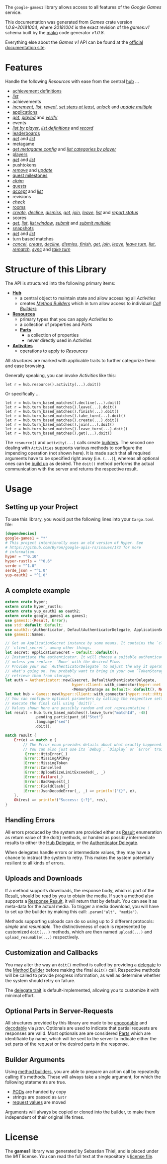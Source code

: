 <!---
DO NOT EDIT !
This file was generated automatically from 'src/mako/api/README.md.mako'
DO NOT EDIT !
-->
The `google-games1` library allows access to all features of the *Google Games* service.

This documentation was generated from *Games* crate version *1.0.8+20181004*, where *20181004* is the exact revision of the *games:v1* schema built by the [mako](http://www.makotemplates.org/) code generator *v1.0.8*.

Everything else about the *Games* *v1* API can be found at the
[official documentation site](https://developers.google.com/games/services/).
# Features

Handle the following *Resources* with ease from the central [hub](https://docs.rs/google-games1/1.0.8+20181004/google_games1/struct.Games.html) ... 

* [achievement definitions](https://docs.rs/google-games1/1.0.8+20181004/google_games1/struct.AchievementDefinition.html)
 * [*list*](https://docs.rs/google-games1/1.0.8+20181004/google_games1/struct.AchievementDefinitionListCall.html)
* achievements
 * [*increment*](https://docs.rs/google-games1/1.0.8+20181004/google_games1/struct.AchievementIncrementCall.html), [*list*](https://docs.rs/google-games1/1.0.8+20181004/google_games1/struct.AchievementListCall.html), [*reveal*](https://docs.rs/google-games1/1.0.8+20181004/google_games1/struct.AchievementRevealCall.html), [*set steps at least*](https://docs.rs/google-games1/1.0.8+20181004/google_games1/struct.AchievementSetStepsAtLeastCall.html), [*unlock*](https://docs.rs/google-games1/1.0.8+20181004/google_games1/struct.AchievementUnlockCall.html) and [*update multiple*](https://docs.rs/google-games1/1.0.8+20181004/google_games1/struct.AchievementUpdateMultipleCall.html)
* [applications](https://docs.rs/google-games1/1.0.8+20181004/google_games1/struct.Application.html)
 * [*get*](https://docs.rs/google-games1/1.0.8+20181004/google_games1/struct.ApplicationGetCall.html), [*played*](https://docs.rs/google-games1/1.0.8+20181004/google_games1/struct.ApplicationPlayedCall.html) and [*verify*](https://docs.rs/google-games1/1.0.8+20181004/google_games1/struct.ApplicationVerifyCall.html)
* events
 * [*list by player*](https://docs.rs/google-games1/1.0.8+20181004/google_games1/struct.EventListByPlayerCall.html), [*list definitions*](https://docs.rs/google-games1/1.0.8+20181004/google_games1/struct.EventListDefinitionCall.html) and [*record*](https://docs.rs/google-games1/1.0.8+20181004/google_games1/struct.EventRecordCall.html)
* [leaderboards](https://docs.rs/google-games1/1.0.8+20181004/google_games1/struct.Leaderboard.html)
 * [*get*](https://docs.rs/google-games1/1.0.8+20181004/google_games1/struct.LeaderboardGetCall.html) and [*list*](https://docs.rs/google-games1/1.0.8+20181004/google_games1/struct.LeaderboardListCall.html)
* metagame
 * [*get metagame config*](https://docs.rs/google-games1/1.0.8+20181004/google_games1/struct.MetagameGetMetagameConfigCall.html) and [*list categories by player*](https://docs.rs/google-games1/1.0.8+20181004/google_games1/struct.MetagameListCategoriesByPlayerCall.html)
* [players](https://docs.rs/google-games1/1.0.8+20181004/google_games1/struct.Player.html)
 * [*get*](https://docs.rs/google-games1/1.0.8+20181004/google_games1/struct.PlayerGetCall.html) and [*list*](https://docs.rs/google-games1/1.0.8+20181004/google_games1/struct.PlayerListCall.html)
* pushtokens
 * [*remove*](https://docs.rs/google-games1/1.0.8+20181004/google_games1/struct.PushtokenRemoveCall.html) and [*update*](https://docs.rs/google-games1/1.0.8+20181004/google_games1/struct.PushtokenUpdateCall.html)
* [quest milestones](https://docs.rs/google-games1/1.0.8+20181004/google_games1/struct.QuestMilestone.html)
 * [*claim*](https://docs.rs/google-games1/1.0.8+20181004/google_games1/struct.QuestMilestoneClaimCall.html)
* [quests](https://docs.rs/google-games1/1.0.8+20181004/google_games1/struct.Quest.html)
 * [*accept*](https://docs.rs/google-games1/1.0.8+20181004/google_games1/struct.QuestAcceptCall.html) and [*list*](https://docs.rs/google-games1/1.0.8+20181004/google_games1/struct.QuestListCall.html)
* revisions
 * [*check*](https://docs.rs/google-games1/1.0.8+20181004/google_games1/struct.RevisionCheckCall.html)
* [rooms](https://docs.rs/google-games1/1.0.8+20181004/google_games1/struct.Room.html)
 * [*create*](https://docs.rs/google-games1/1.0.8+20181004/google_games1/struct.RoomCreateCall.html), [*decline*](https://docs.rs/google-games1/1.0.8+20181004/google_games1/struct.RoomDeclineCall.html), [*dismiss*](https://docs.rs/google-games1/1.0.8+20181004/google_games1/struct.RoomDismisCall.html), [*get*](https://docs.rs/google-games1/1.0.8+20181004/google_games1/struct.RoomGetCall.html), [*join*](https://docs.rs/google-games1/1.0.8+20181004/google_games1/struct.RoomJoinCall.html), [*leave*](https://docs.rs/google-games1/1.0.8+20181004/google_games1/struct.RoomLeaveCall.html), [*list*](https://docs.rs/google-games1/1.0.8+20181004/google_games1/struct.RoomListCall.html) and [*report status*](https://docs.rs/google-games1/1.0.8+20181004/google_games1/struct.RoomReportStatuCall.html)
* scores
 * [*get*](https://docs.rs/google-games1/1.0.8+20181004/google_games1/struct.ScoreGetCall.html), [*list*](https://docs.rs/google-games1/1.0.8+20181004/google_games1/struct.ScoreListCall.html), [*list window*](https://docs.rs/google-games1/1.0.8+20181004/google_games1/struct.ScoreListWindowCall.html), [*submit*](https://docs.rs/google-games1/1.0.8+20181004/google_games1/struct.ScoreSubmitCall.html) and [*submit multiple*](https://docs.rs/google-games1/1.0.8+20181004/google_games1/struct.ScoreSubmitMultipleCall.html)
* [snapshots](https://docs.rs/google-games1/1.0.8+20181004/google_games1/struct.Snapshot.html)
 * [*get*](https://docs.rs/google-games1/1.0.8+20181004/google_games1/struct.SnapshotGetCall.html) and [*list*](https://docs.rs/google-games1/1.0.8+20181004/google_games1/struct.SnapshotListCall.html)
* turn based matches
 * [*cancel*](https://docs.rs/google-games1/1.0.8+20181004/google_games1/struct.TurnBasedMatcheCancelCall.html), [*create*](https://docs.rs/google-games1/1.0.8+20181004/google_games1/struct.TurnBasedMatcheCreateCall.html), [*decline*](https://docs.rs/google-games1/1.0.8+20181004/google_games1/struct.TurnBasedMatcheDeclineCall.html), [*dismiss*](https://docs.rs/google-games1/1.0.8+20181004/google_games1/struct.TurnBasedMatcheDismisCall.html), [*finish*](https://docs.rs/google-games1/1.0.8+20181004/google_games1/struct.TurnBasedMatcheFinishCall.html), [*get*](https://docs.rs/google-games1/1.0.8+20181004/google_games1/struct.TurnBasedMatcheGetCall.html), [*join*](https://docs.rs/google-games1/1.0.8+20181004/google_games1/struct.TurnBasedMatcheJoinCall.html), [*leave*](https://docs.rs/google-games1/1.0.8+20181004/google_games1/struct.TurnBasedMatcheLeaveCall.html), [*leave turn*](https://docs.rs/google-games1/1.0.8+20181004/google_games1/struct.TurnBasedMatcheLeaveTurnCall.html), [*list*](https://docs.rs/google-games1/1.0.8+20181004/google_games1/struct.TurnBasedMatcheListCall.html), [*rematch*](https://docs.rs/google-games1/1.0.8+20181004/google_games1/struct.TurnBasedMatcheRematchCall.html), [*sync*](https://docs.rs/google-games1/1.0.8+20181004/google_games1/struct.TurnBasedMatcheSyncCall.html) and [*take turn*](https://docs.rs/google-games1/1.0.8+20181004/google_games1/struct.TurnBasedMatcheTakeTurnCall.html)




# Structure of this Library

The API is structured into the following primary items:

* **[Hub](https://docs.rs/google-games1/1.0.8+20181004/google_games1/struct.Games.html)**
    * a central object to maintain state and allow accessing all *Activities*
    * creates [*Method Builders*](https://docs.rs/google-games1/1.0.8+20181004/google_games1/trait.MethodsBuilder.html) which in turn
      allow access to individual [*Call Builders*](https://docs.rs/google-games1/1.0.8+20181004/google_games1/trait.CallBuilder.html)
* **[Resources](https://docs.rs/google-games1/1.0.8+20181004/google_games1/trait.Resource.html)**
    * primary types that you can apply *Activities* to
    * a collection of properties and *Parts*
    * **[Parts](https://docs.rs/google-games1/1.0.8+20181004/google_games1/trait.Part.html)**
        * a collection of properties
        * never directly used in *Activities*
* **[Activities](https://docs.rs/google-games1/1.0.8+20181004/google_games1/trait.CallBuilder.html)**
    * operations to apply to *Resources*

All *structures* are marked with applicable traits to further categorize them and ease browsing.

Generally speaking, you can invoke *Activities* like this:

```Rust,ignore
let r = hub.resource().activity(...).doit()
```

Or specifically ...

```ignore
let r = hub.turn_based_matches().decline(...).doit()
let r = hub.turn_based_matches().leave(...).doit()
let r = hub.turn_based_matches().finish(...).doit()
let r = hub.turn_based_matches().take_turn(...).doit()
let r = hub.turn_based_matches().create(...).doit()
let r = hub.turn_based_matches().join(...).doit()
let r = hub.turn_based_matches().leave_turn(...).doit()
let r = hub.turn_based_matches().get(...).doit()
```

The `resource()` and `activity(...)` calls create [builders][builder-pattern]. The second one dealing with `Activities` 
supports various methods to configure the impending operation (not shown here). It is made such that all required arguments have to be 
specified right away (i.e. `(...)`), whereas all optional ones can be [build up][builder-pattern] as desired.
The `doit()` method performs the actual communication with the server and returns the respective result.

# Usage

## Setting up your Project

To use this library, you would put the following lines into your `Cargo.toml` file:

```toml
[dependencies]
google-games1 = "*"
# This project intentionally uses an old version of Hyper. See
# https://github.com/Byron/google-apis-rs/issues/173 for more
# information.
hyper = "^0.10"
hyper-rustls = "^0.6"
serde = "^1.0"
serde_json = "^1.0"
yup-oauth2 = "^1.0"
```

## A complete example

```Rust
extern crate hyper;
extern crate hyper_rustls;
extern crate yup_oauth2 as oauth2;
extern crate google_games1 as games1;
use games1::{Result, Error};
use std::default::Default;
use oauth2::{Authenticator, DefaultAuthenticatorDelegate, ApplicationSecret, MemoryStorage};
use games1::Games;

// Get an ApplicationSecret instance by some means. It contains the `client_id` and 
// `client_secret`, among other things.
let secret: ApplicationSecret = Default::default();
// Instantiate the authenticator. It will choose a suitable authentication flow for you, 
// unless you replace  `None` with the desired Flow.
// Provide your own `AuthenticatorDelegate` to adjust the way it operates and get feedback about 
// what's going on. You probably want to bring in your own `TokenStorage` to persist tokens and
// retrieve them from storage.
let auth = Authenticator::new(&secret, DefaultAuthenticatorDelegate,
                              hyper::Client::with_connector(hyper::net::HttpsConnector::new(hyper_rustls::TlsClient::new())),
                              <MemoryStorage as Default>::default(), None);
let mut hub = Games::new(hyper::Client::with_connector(hyper::net::HttpsConnector::new(hyper_rustls::TlsClient::new())), auth);
// You can configure optional parameters by calling the respective setters at will, and
// execute the final call using `doit()`.
// Values shown here are possibly random and not representative !
let result = hub.turn_based_matches().leave_turn("matchId", -48)
             .pending_participant_id("Stet")
             .language("sed")
             .doit();

match result {
    Err(e) => match e {
        // The Error enum provides details about what exactly happened.
        // You can also just use its `Debug`, `Display` or `Error` traits
         Error::HttpError(_)
        |Error::MissingAPIKey
        |Error::MissingToken
        |Error::Cancelled
        |Error::UploadSizeLimitExceeded(_, _)
        |Error::Failure(_)
        |Error::BadRequest(_)
        |Error::FieldClash(_)
        |Error::JsonDecodeError(_, _) => println!("{}", e),
    },
    Ok(res) => println!("Success: {:?}", res),
}

```
## Handling Errors

All errors produced by the system are provided either as [Result](https://docs.rs/google-games1/1.0.8+20181004/google_games1/enum.Result.html) enumeration as return value of 
the doit() methods, or handed as possibly intermediate results to either the 
[Hub Delegate](https://docs.rs/google-games1/1.0.8+20181004/google_games1/trait.Delegate.html), or the [Authenticator Delegate](https://docs.rs/yup-oauth2/*/yup_oauth2/trait.AuthenticatorDelegate.html).

When delegates handle errors or intermediate values, they may have a chance to instruct the system to retry. This 
makes the system potentially resilient to all kinds of errors.

## Uploads and Downloads
If a method supports downloads, the response body, which is part of the [Result](https://docs.rs/google-games1/1.0.8+20181004/google_games1/enum.Result.html), should be
read by you to obtain the media.
If such a method also supports a [Response Result](https://docs.rs/google-games1/1.0.8+20181004/google_games1/trait.ResponseResult.html), it will return that by default.
You can see it as meta-data for the actual media. To trigger a media download, you will have to set up the builder by making
this call: `.param("alt", "media")`.

Methods supporting uploads can do so using up to 2 different protocols: 
*simple* and *resumable*. The distinctiveness of each is represented by customized 
`doit(...)` methods, which are then named `upload(...)` and `upload_resumable(...)` respectively.

## Customization and Callbacks

You may alter the way an `doit()` method is called by providing a [delegate](https://docs.rs/google-games1/1.0.8+20181004/google_games1/trait.Delegate.html) to the 
[Method Builder](https://docs.rs/google-games1/1.0.8+20181004/google_games1/trait.CallBuilder.html) before making the final `doit()` call. 
Respective methods will be called to provide progress information, as well as determine whether the system should 
retry on failure.

The [delegate trait](https://docs.rs/google-games1/1.0.8+20181004/google_games1/trait.Delegate.html) is default-implemented, allowing you to customize it with minimal effort.

## Optional Parts in Server-Requests

All structures provided by this library are made to be [enocodable](https://docs.rs/google-games1/1.0.8+20181004/google_games1/trait.RequestValue.html) and 
[decodable](https://docs.rs/google-games1/1.0.8+20181004/google_games1/trait.ResponseResult.html) via *json*. Optionals are used to indicate that partial requests are responses 
are valid.
Most optionals are are considered [Parts](https://docs.rs/google-games1/1.0.8+20181004/google_games1/trait.Part.html) which are identifiable by name, which will be sent to 
the server to indicate either the set parts of the request or the desired parts in the response.

## Builder Arguments

Using [method builders](https://docs.rs/google-games1/1.0.8+20181004/google_games1/trait.CallBuilder.html), you are able to prepare an action call by repeatedly calling it's methods.
These will always take a single argument, for which the following statements are true.

* [PODs][wiki-pod] are handed by copy
* strings are passed as `&str`
* [request values](https://docs.rs/google-games1/1.0.8+20181004/google_games1/trait.RequestValue.html) are moved

Arguments will always be copied or cloned into the builder, to make them independent of their original life times.

[wiki-pod]: http://en.wikipedia.org/wiki/Plain_old_data_structure
[builder-pattern]: http://en.wikipedia.org/wiki/Builder_pattern
[google-go-api]: https://github.com/google/google-api-go-client

# License
The **games1** library was generated by Sebastian Thiel, and is placed 
under the *MIT* license.
You can read the full text at the repository's [license file][repo-license].

[repo-license]: https://github.com/Byron/google-apis-rsblob/master/LICENSE.md
